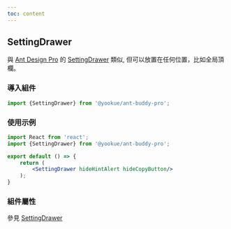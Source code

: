 ```yaml
---
toc: content
---
```


## SettingDrawer

與 [Ant Design Pro](https://pro.ant.design/) 的 [SettingDrawer](https://github.com/ant-design/pro-components/blob/v1/packages/layout/src/components/SettingDrawer/index.tsx) 類似, 但可以放置在任何位置，比如全局頂欄。

### 導入組件

```jsx | pure
import {SettingDrawer} from '@yookue/ant-buddy-pro';
```

### 使用示例

```jsx
import React from 'react';
import {SettingDrawer} from '@yookue/ant-buddy-pro';

export default () => {
    return (
        <SettingDrawer hideHintAlert hideCopyButton/>
    );
}
```

### 組件屬性

參見 [SettingDrawer](https://github.com/ant-design/pro-components/blob/v1/packages/layout/src/components/SettingDrawer/index.tsx)
